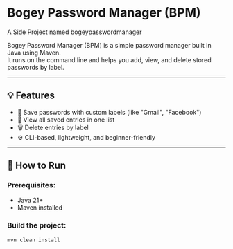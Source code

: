 # Bogey Password Manager (BPM)

A Side Project named bogeypasswordmanager

Bogey Password Manager (BPM) is a simple password manager built in Java using Maven.  
It runs on the command line and helps you add, view, and delete stored passwords by label.

---

## 💡 Features

- 🔐 Save passwords with custom labels (like "Gmail", "Facebook")
- 🧠 View all saved entries in one list
- 🗑️ Delete entries by label
- ⚙️ CLI-based, lightweight, and beginner-friendly

---

## 🚀 How to Run

### Prerequisites:
- Java 21+
- Maven installed

### Build the project:

```bash
mvn clean install

